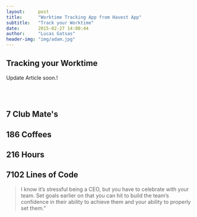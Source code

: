 ```yaml
---
layout:     post
title:      "Worktime Tracking App from Havest App"
subtitle:   "Track your Worktime"
date:       2015-02-27 14:00:44
author:     "Lucas Gatsas"
header-img: "img/adam.jpg"
---
```

<h2 class="section-heading">Tracking your Worktime </h2>

Update Article soon.! 

<!--
<div class="row">
        <div class="col-md-4"></div>
        <div class="col-md-4"><img class="img-circle img-responsive img-center" src="{{ site.baseurl }}/img/9k=.jpg" alt="">  <h3>Helen V. Holmes
                    <small>Designer and Front-End Web Developer @Capital One - U.S.A</small>
                </h3></div>
        <div class="col-md-4"></div>
      </div>
-->


<!--
<a href="#">
    <img src="{{ site.baseurl }}/img/digital_ocean.png" alt="Post Sample Image" style="width:100%">
</a>

-->
<br><br>

<h2 class="section-heading">7 Club Mate's</h2>

<h2 class="section-heading">186 Coffees</h2>

<h2 class="section-heading">216 Hours</h2>

<h2 class="section-heading">7102 Lines of Code</h2>

<blockquote>
I know it’s stressful being a CEO, but you have to celebrate with your team. Set goals earlier on that you can hit to build the team’s confidence in their ability to achieve them and your ability to properly set them.”
</blockquote>